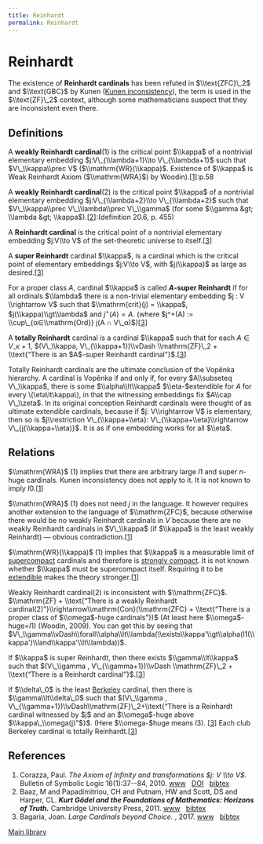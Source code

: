 ```yaml
---
title: Reinhardt
permalink: Reinhardt
---
```

# Reinhardt











The existence of **Reinhardt cardinals** has been refuted in
$\\text{ZFC}\_2$ and $\\text{GBC}$ by Kunen ([Kunen
inconsistency](Kunen_inconsistency "Kunen inconsistency")),
the term is used in the $\\text{ZF}\_2$ context, although some
mathematicians suspect that they are inconsistent even there.

## Definitions

A **weakly Reinhardt cardinal**(1) is the critical point $\\kappa$ of a
nontrivial elementary embedding $j:V\_{\\lambda+1}\\to V\_{\\lambda+1}$
such that $V\_\\kappa\\prec V$ ($\\mathrm{WR}(\\kappa)$. Existence of
$\\kappa$ is Weak Reinhardt Axiom ($\\mathrm{WRA}$) by
Woodin).\[[1](#bibkey_Corazza2010:TheAxiomOfInfinityAndJVV)\]:p.58

A **weakly Reinhardt cardinal**(2) is the critical point $\\kappa$ of a
nontrivial elementary embedding $j:V\_{\\lambda+2}\\to V\_{\\lambda+2}$
such that $V\_\\kappa\\prec V\_\\lambda\\prec V\_\\gamma$ (for some
$\\gamma &gt; \\lambda &gt;
\\kappa$).\[[2](#bibkey_Baaz2011:Kurt)\]:(definition 20.6, p. 455)

A **Reinhardt cardinal** is the critical point of a nontrivial
elementary embedding $j:V\\to V$ of the set-theoretic universe to
itself.\[[3](#bibkey_Bagaria2017:LargeCardinalsBeyondChoice)\]

A **super Reinhardt** cardinal $\\kappa$, is a cardinal which is the
critical point of elementary embeddings $j:V\\to V$, with $j(\\kappa)$
as large as
desired.\[[3](#bibkey_Bagaria2017:LargeCardinalsBeyondChoice)\]

For a proper class $A$, cardinal $\\kappa$ is called **$A$-super
Reinhardt** if for all ordinals $\\lambda$ there is a non-trivial
elementary embedding $j : V \\rightarrow V$ such that $\\mathrm{crit}(j)
= \\kappa$, $j(\\kappa)\\gt\\lambda$ and $j^+(A)=A$. (where $j^+(A) :=
\\cup\_{α∈\\mathrm{Ord}} j(A ∩
V\_α)$)\[[3](#bibkey_Bagaria2017:LargeCardinalsBeyondChoice)\]

A **totally Reinhardt** cardinal is a cardinal $\\kappa$ such that for
each $A ∈ V\_{κ+1}$, $(V\_\\kappa, V\_{\\kappa+1})\\vDash
\\mathrm{ZF}\_2 + \\text{“There is an $A$-super Reinhardt
cardinal”}$.\[[3](#bibkey_Bagaria2017:LargeCardinalsBeyondChoice)\]

Totally Reinhardt cardinals are the ultimate conclusion of the Vopěnka
hierarchy. A cardinal is Vopěnka if and only if, for every $A\\subseteq
V\_\\kappa$, there is some $\\alpha\\lt\\kappa$ $\\eta-$extendible for
$A$ for every \\(\\eta\\lt\\kappa\\), in that the witnessing embeddings
fix $A\\cap V\_\\zeta$. In its original conception Reinhardt cardinals
were thought of as ultimate extendible cardinals, because if $j:
V\\rightarrow V$ is elementary, then so is $j\\restriction
V\_{\\kappa+\\eta}: V\_{\\kappa+\\eta}\\rightarrow
V\_{j(\\kappa+\\eta)}$. It is as if one embedding works for all $\\eta$.

## Relations

$\\mathrm{WRA}$ (1) implies thet there are arbitrary large $I1$ and
super $n$-huge cardinals. Kunen inconsistency does not apply to it. It
is not known to imply
$I0$.\[[1](#bibkey_Corazza2010:TheAxiomOfInfinityAndJVV)\]

$\\mathrm{WRA}$ (1) does not need $j$ in the language. It however
requires another extension to the language of $\\mathrm{ZFC}$, because
otherwise there would be no weakly Reinhardt cardinals in $V$ because
there are no weakly Reinhardt cardinals in $V\_\\kappa$ (if $\\kappa$ is
the least weakly Reinhardt) — obvious
contradiction.\[[1](#bibkey_Corazza2010:TheAxiomOfInfinityAndJVV)\]

$\\mathrm{WR}(\\kappa)$ (1) implies that $\\kappa$ is a measurable limit
of
[supercompact](Supercompact "Supercompact")
cardinals and therefore is [strongly
compact](Strongly_compact "Strongly compact").
It is not known whether $\\kappa$ must be supercompact itself. Requiring
it to be
[extendible](Extendible "Extendible")
makes the theory
stronger.\[[1](#bibkey_Corazza2010:TheAxiomOfInfinityAndJVV)\]

Weakly Reinhardt cardinal(2) is inconsistent with $\\mathrm{ZFC}$.
$\\mathrm{ZF} + \\text{“There is a weakly Reinhardt
cardinal(2)”}\\rightarrow\\mathrm{Con}(\\mathrm{ZFC} + \\text{“There is
a proper class of $\\omega$-huge cardinals”})$ (At least here
$\\omega$-huge=$I1$) (Woodin, 2009). You can get this by seeing that
$V\_\\gamma\\vDash\\forall\\alpha\\lt\\lambda(\\exists\\kappa'\\gt\\alpha(I1(\\kappa')\\land\\kappa'\\lt\\lambda))$.

If $\\kappa$ is super Reinhardt, then there exists $\\gamma\\lt\\kappa$
such that $(V\_\\gamma , V\_{\\gamma+1})\\vDash \\mathrm{ZF}\_2 +
\\text{“There is a Reinhardt
cardinal”}$.\[[3](#bibkey_Bagaria2017:LargeCardinalsBeyondChoice)\]

If $\\delta\_0$ is the least
[Berkeley](Berkeley "Berkeley")
cardinal, then there is $\\gamma\\lt\\delta\_0$ such that $(V\_\\gamma ,
V\_{\\gamma+1})\\vDash\\mathrm{ZF}\_2+\\text{“There is a Reinhardt
cardinal witnessed by $j$ and an $\\omega$-huge above
$\\kappa\_\\omega(j)”$}$. (Here $\\omega-$huge means $I3$).
\[[3](#bibkey_Bagaria2017:LargeCardinalsBeyondChoice)\] Each club
Berkeley cardinal is totally
Reinhardt.\[[3](#bibkey_Bagaria2017:LargeCardinalsBeyondChoice)\]

## References

1.  <span id="bibkey_Corazza2010:TheAxiomOfInfinityAndJVV">Corazza,
    Paul. *The Axiom of Infinity and transformations $j: V \\to V$.*
    Bulletin of Symbolic Logic 16(1):37--84, 2010.
    <a href="https://www.math.ucla.edu/~asl/bsl/1601/1601-002.ps" class="extiw">www</a>   <a href="http://web.archive.org/web/20191104221421/http://dx.doi.org/10.2178/bsl/1264433797" class="extiw">DOI</a>   <a href="javascript:bibpopup(&#39;@ARTICLE%7BCorazza2010:TheAxiomOfInfinityAndJVV,%20%20%20%20AUTHOR%20=%20%7BCorazza,%20Paul%7D,%3Cbr%3E%20%20%20%20%20TITLE%20=%20%7BThe%20Axiom%20of%20Infinity%20and%20transformations%20$j:%20V%20\to%20V$%7D,%3Cbr%3E%20%20%20JOURNAL%20=%20%7BBulletin%20of%20Symbolic%20Logic%7D,%3Cbr%3E%20%20%20%20VOLUME%20=%20%7B16%7D,%3Cbr%3E%20%20%20%20%20%20YEAR%20=%20%7B2010%7D,%3Cbr%3E%20%20%20%20NUMBER%20=%20%7B1%7D,%3Cbr%3E%20%20%20%20%20PAGES%20=%20%7B37--84%7D,%3Cbr%3E%20%20%20%20%20%20%20DOI%20=%20%7B10.2178/bsl/1264433797%7D,%3Cbr%3E%20%20%20%20%20%20%20URL%20=%20%7Bhttps://www.math.ucla.edu/~asl/bsl/1601/1601-002.ps%7D,%3Cbr%3E%7D&#39;)" class="bibtex">bibtex</a></span>
2.  <span id="bibkey_Baaz2011:Kurt">Baaz, M and Papadimitriou, CH and
    Putnam, HW and Scott, DS and Harper, CL. ***Kurt Gödel and the
    Foundations of Mathematics: Horizons of Truth.*** Cambridge
    University Press, 2011.
    <a href="https://books.google.pl/books?id=Tg0WXU5\_8EgC" class="extiw">www</a>   <a href="javascript:bibpopup(&#39;@book%7BBaaz2011:Kurt,%20%20title=%7BKurt%20Gödel%20and%20the%20Foundations%20of%20Mathematics:%20Horizons%20of%20Truth%7D,%3Cbr%3E%20%20author=%7BBaaz,%20M.%20and%20Papadimitriou,%20C.H.%20and%20Putnam,%20H.W.%20and%20Scott,%20D.S.%20and%20Harper,%20C.L.%7D,%3Cbr%3E%20%20isbn=%7B9781139498432%7D,%3Cbr%3E%20%20url=%7Bhttps://books.google.pl/books?id=Tg0WXU5\_8EgC%7D,%3Cbr%3E%20%20year=%7B2011%7D,%3Cbr%3E%20%20publisher=%7BCambridge%20University%20Press%7D%7D&#39;)" class="bibtex">bibtex</a></span>
3.  <span id="bibkey_Bagaria2017:LargeCardinalsBeyondChoice">Bagaria,
    Joan. *Large Cardinals beyond Choice.* , 2017.
    <a href="https://events.math.unipd.it/aila2017/sites/default/files/BAGARIA.pdf" class="extiw">www</a>   <a href="javascript:bibpopup(&#39;@article%7BBagaria2017:LargeCardinalsBeyondChoice,%20%20author%20=%20%20%20%20%20%20%20%7BBagaria,%20Joan%7D,%3Cbr%3E%20%20title%20=%20%20%20%20%20%20%20%20%7BLarge%20Cardinals%20beyond%20Choice%7D,%3Cbr%3E%20%20year%20=%20%20%20%20%20%20%20%20%20%7B2017%7D,%3Cbr%3E%20%20url%20=%20%20%20%20%20%20%20%20%20%20%7Bhttps://events.math.unipd.it/aila2017/sites/default/files/BAGARIA.pdf%7D%7D&#39;)" class="bibtex">bibtex</a></span>

[Main
library](Library "Library")



